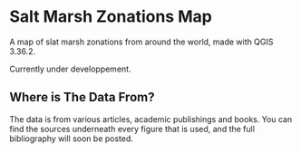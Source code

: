 # Salt Marsh Zonations Map
A map of slat marsh zonations from around the world, made with QGIS 3.36.2.

Currently under developpement.

## Where is The Data From?

The data is from various articles, academic publishings and books. You can find the sources underneath every figure that is used, and the full bibliography will soon be posted.
